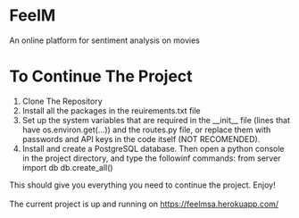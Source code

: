 # FeelM
An online platform for sentiment analysis on movies

# To Continue The Project
1. Clone The Repository
2. Install all the packages in the reuirements.txt file
3. Set up the system variables that are required in the \_\_init\_\_ file (lines that have os.environ.get(...)) and the routes.py file, 
or replace them with passwords and API keys in the code itself (NOT RECOMENDED).
4. Install and create a PostgreSQL database. Then open a python console in the project directory, and type the followinf commands:
from server import db
db.create_all()

This should give you everything you need to continue the project. Enjoy! <br><br>
The current project is up and running on https://feelmsa.herokuapp.com/
